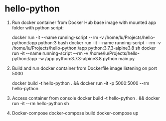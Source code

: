 # hello-python

1. Run docker container from Docker Hub base image with mounted app folder with python script:

   docker run -it --name running-script --rm -v /home/lu/Projects/hello-python:/app python:3 bash
   docker run -it --name running-script --rm -v /home/lu/Projects/hello-python:/app python:3.7.3-alpine3.8 sh
   docker run -it --name running-script --rm -v /home/lu/Projects/hello-python:/app -w /app python:3.7.3-alpine3.8 python main.py
   
2. Build and run docker container from Dockerfile image listening on port 5000
   
   docker build -t hello-python . && docker run -it -p 5000:5000 --rm hello-python
   
3. Access container from console
   docker build -t hello-python . && docker run -it --rm hello-python sh
   
4. Docker-compose
   docker-compose build
   docker-compose up


